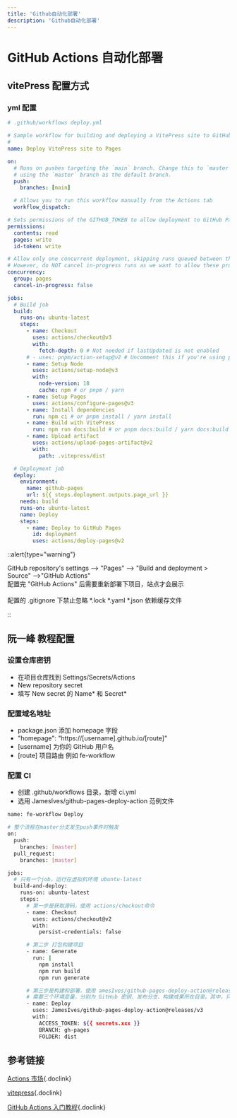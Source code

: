 ```yaml
---
title: 'Github自动化部署'
description: 'Github自动化部署'
---
```


# GitHub Actions 自动化部署




## vitePress 配置方式


### yml 配置

```yml
# .github/workflows deploy.yml

# Sample workflow for building and deploying a VitePress site to GitHub Pages
#
name: Deploy VitePress site to Pages

on:
  # Runs on pushes targeting the `main` branch. Change this to `master` if you're
  # using the `master` branch as the default branch.
  push:
    branches: [main]

  # Allows you to run this workflow manually from the Actions tab
  workflow_dispatch:

# Sets permissions of the GITHUB_TOKEN to allow deployment to GitHub Pages
permissions:
  contents: read
  pages: write
  id-token: write

# Allow only one concurrent deployment, skipping runs queued between the run in-progress and latest queued.
# However, do NOT cancel in-progress runs as we want to allow these production deployments to complete.
concurrency:
  group: pages
  cancel-in-progress: false

jobs:
  # Build job
  build:
    runs-on: ubuntu-latest
    steps:
      - name: Checkout
        uses: actions/checkout@v3
        with:
          fetch-depth: 0 # Not needed if lastUpdated is not enabled
      # - uses: pnpm/action-setup@v2 # Uncomment this if you're using pnpm
      - name: Setup Node
        uses: actions/setup-node@v3
        with:
          node-version: 18
          cache: npm # or pnpm / yarn
      - name: Setup Pages
        uses: actions/configure-pages@v3
      - name: Install dependencies
        run: npm ci # or pnpm install / yarn install
      - name: Build with VitePress
        run: npm run docs:build # or pnpm docs:build / yarn docs:build
      - name: Upload artifact
        uses: actions/upload-pages-artifact@v2
        with:
          path: .vitepress/dist

  # Deployment job
  deploy:
    environment:
      name: github-pages
      url: ${{ steps.deployment.outputs.page_url }}
    needs: build
    runs-on: ubuntu-latest
    name: Deploy
    steps:
      - name: Deploy to GitHub Pages
        id: deployment
        uses: actions/deploy-pages@v2
```


::alert{type="warning"} 

GitHub repository's settings --> "Pages" --> "Build and deployment > Source" -->"GitHub Actions"
<br/>
配置完 "GitHub Actions" 后需要重新部署下项目，站点才会展示
<br/>
<br/>
配置的 .gitignore 下禁止忽略 *.lock *.yaml *.json 依赖缓存文件

::




## 阮一峰 教程配置


### 设置仓库密钥

- 在项目仓库找到 Settings/Secrets/Actions
- New repository secret
- 填写 New secret 的 Name* 和 Secret*


### 配置域名地址

- package.json 添加 homepage 字段
- "homepage": "https://[username].github.io/[route]"
- [username] 为你的 GitHub 用户名
- [route] 项目路由 例如 fe-workflow


### 配置 CI

- 创建 .github/workflows 目录，新增 ci.yml
- 选用 JamesIves/github-pages-deploy-action 范例文件

```bash
name: fe-workflow Deploy

# 整个流程在master分支发生push事件时触发
on:
  push:
    branches: [master]
  pull_request:
    branches: [master]

jobs:
  # 只有一个job，运行在虚拟机环境 ubuntu-latest
  build-and-deploy:
    runs-on: ubuntu-latest
    steps:
      # 第一步是获取源码，使用 actions/checkout命令
      - name: Checkout
        uses: actions/checkout@v2
        with:
          persist-credentials: false

      # 第二步 打包构建项目
      - name: Generate
        run: |
          npm install
          npm run build
          npm run generate

      # 第三步是构建和部署，使用 amesIves/github-pages-deploy-action@releases/v3 命令
      # 需要三个环境变量，分别为 GitHub 密钥、发布分支、构建成果所在目录。其中，只有 GitHub 密钥是秘密变量，需要写在双括号里面，其余都可以直接写在文件里
      - name: Deploy
        uses: JamesIves/github-pages-deploy-action@releases/v3
        with:
          ACCESS_TOKEN: ${{ secrets.xxx }}
          BRANCH: gh-pages
          FOLDER: dist
```




## 参考链接

[Actions 市场](https://github.com/marketplace?type=actions){.doclink}

[vitepress](https://vitepress.dev/guide/deploy#github-pages){.doclink}

[GitHub Actions 入门教程](https://www.ruanyifeng.com/blog/2019/09/getting-started-with-github-actions.html){.doclink}

